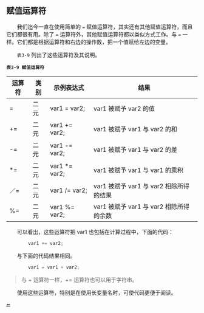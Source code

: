 ## 赋值运算符

&emsp;&emsp;我们迄今一直在使用简单的 `=` 赋值运算符，其实还有其他赋值运算符，而且它们都很有用。除了 `=` 运算符外，其他赋值运算符都以类似方式工作。与 `=` 一样。它们都是根据运算符和右边的操作数，把一个值赋给左边的变量。

&emsp;&emsp;`表3-9` 列出了这些运算符及其说明。

**`表3-9 赋值运算符`**

| 运算符 | 类别 | 示例表达式 | 结果 |
|-|-|-|-|
| = | 二元 | var1 = var2; | var1 被赋予 var2 的值 |
| += | 二元 | var1 += var2; | var1 被赋予 var1 与 var2 的和 |
| -= | 二元 | var1 -= var2; | var1 被赋予 var1 与 var2 的差 |
| *= | 二元 | var1 *= var2; | var1 被赋予 var1 与 var1 的乘积 |
| ／= | 二元 | var1 /= var2; | var1 被赋予 var1 与 var2 相除所得的结果 |
| %= | 二元 | var1 %= var2; | var1 被赋予 var1 与 var2 相除所得的余数 |

&emsp;&emsp;可以看出，这些运算符把 var1 也包括在计算过程中，下面的代码：

```javascript
        var1 += var2;
```

&emsp;&emsp;与下面的代码结果相同。

```javascript
        var1 = var1 + var2;
```

>与 + 运算符一样，+= 运算符也可以用于字符串。

&emsp;&emsp;使用这些运算符，特别是在使用长变量名时，可使代码更便于阅读。



🔚